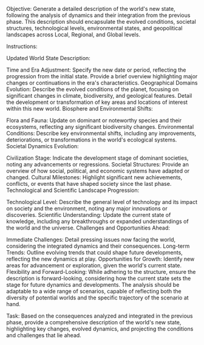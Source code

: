 Objective: Generate a detailed description of the world's new state, following the analysis of dynamics and their integration from the previous phase. This description should encapsulate the evolved conditions, societal structures, technological levels, environmental states, and geopolitical landscapes across Local, Regional, and Global levels.

Instructions:

Updated World State Description:

Time and Era Adjustment: Specify the new date or period, reflecting the progression from the initial state. Provide a brief overview highlighting major changes or continuations in the era's characteristics.
Geographical Domains Evolution: Describe the evolved conditions of the planet, focusing on significant changes in climate, biodiversity, and geological features. Detail the development or transformation of key areas and locations of interest within this new world.
Biosphere and Environmental Shifts:

Flora and Fauna: Update on dominant or noteworthy species and their ecosystems, reflecting any significant biodiversity changes.
Environmental Conditions: Describe key environmental shifts, including any improvements, deteriorations, or transformations in the world's ecological systems.
Societal Dynamics Evolution:

Civilization Stage: Indicate the development stage of dominant societies, noting any advancements or regressions.
Societal Structures: Provide an overview of how social, political, and economic systems have adapted or changed.
Cultural Milestones: Highlight significant new achievements, conflicts, or events that have shaped society since the last phase.
Technological and Scientific Landscape Progression:

Technological Level: Describe the general level of technology and its impact on society and the environment, noting any major innovations or discoveries.
Scientific Understanding: Update the current state of knowledge, including any breakthroughs or expanded understandings of the world and the universe.
Challenges and Opportunities Ahead:

Immediate Challenges: Detail pressing issues now facing the world, considering the integrated dynamics and their consequences.
Long-term Trends: Outline evolving trends that could shape future developments, reflecting the new dynamics at play.
Opportunities for Growth: Identify new areas for advancement or exploration, given the world's current state.
Flexibility and Forward-Looking: While adhering to the structure, ensure the description is forward-looking, considering how the current state sets the stage for future dynamics and developments. The analysis should be adaptable to a wide range of scenarios, capable of reflecting both the diversity of potential worlds and the specific trajectory of the scenario at hand.

Task: Based on the consequences analyzed and integrated in the previous phase, provide a comprehensive description of the world's new state, highlighting key changes, evolved dynamics, and projecting the conditions and challenges that lie ahead.
